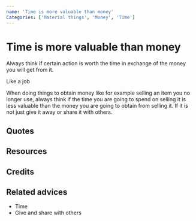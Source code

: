 ```yaml
---
name: 'Time is more valuable than money'
Categories: ['Material things', 'Money', 'Time']
---
```

# Time is more valuable than money

Always think if certain action is worth the time in exchange of the money you will get from it. 

Like a job

When doing things to obtain money like for example selling an item you no longer use, always think if the time you are going to spend on selling it is less valuable than the money you are going to obtain from selling it. If it is not just give it away or share it with others. 



## Quotes

## Resources

## Credits

## Related advices

- Time
- Give and share with others


